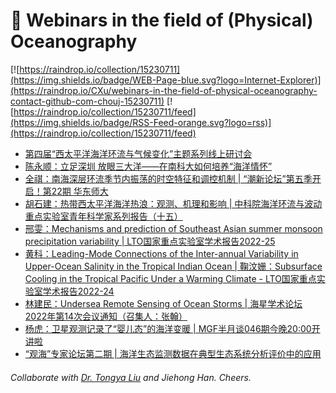 # 🌊 Webinars in the field of (Physical) Oceanography

[![https://raindrop.io/collection/15230711](https://img.shields.io/badge/WEB-Page-blue.svg?logo=Internet-Explorer)](https://raindrop.io/CXu/webinars-in-the-field-of-physical-oceanography-contact-github-com-chouj-15230711) [![https://raindrop.io/collection/15230711/feed](https://img.shields.io/badge/RSS-Feed-orange.svg?logo=rss)](https://raindrop.io/collection/15230711/feed)

<!-- BLOG-POST-LIST:START -->
- [第四届“西太平洋海洋环流与气候变化”主题系列线上研讨会](https://mp.weixin.qq.com/s/eQUrKgR53tTQYzjZhhFKRw)
- [陈永顺：立足深圳 放眼三大洋——在南科大如何培养“海洋情怀”](https://mp.weixin.qq.com/s/J7xTq6gvYZhjiXpC42bZKw)
- [全祺：南海深层环流季节内振荡的时空特征和调控机制 | “潮新论坛”第五季开启！第22期 华东师大](https://mp.weixin.qq.com/s/jeT9nROldzmIB_kpWwYgww)
- [胡石建：热带西太平洋海洋热浪：观测、机理和影响 | 中科院海洋环流与波动重点实验室青年科学家系列报告（十五）](https://mp.weixin.qq.com/s/_kTJ4bnXDUQCxbfTLqrYuw)
- [邢雯：Mechanisms and prediction of Southeast Asian summer monsoon precipitation variability | LTO国家重点实验室学术报告2022-25](https://mp.weixin.qq.com/s/8HLt8Wws4fmdFTtdlsMvww)
- [黄科：Leading-Mode Connections of the Inter-annual Variability in Upper-Ocean Salinity in the Tropical Indian Ocean | 鞠汶姗：Subsurface Cooling in the Tropical Pacific Under a Warming Climate - LTO国家重点实验室学术报告2022-24](https://mp.weixin.qq.com/s/yNW_YiVoAVQ_gVSkZGf_3Q)
- [林建民：Undersea Remote Sensing of Ocean Storms | 海星学术论坛 2022年第14次会议通知（召集人：张翰）](https://mp.weixin.qq.com/s/oSyAK3TVJbPrxSqE_IBzSg)
- [杨虎：卫星观测记录了“婴儿态”的海洋变暖 | MGF半月谈046期今晚20:00开讲啦](https://mp.weixin.qq.com/s/B4AX0nGVq4NeDDgZQgriwg)
- [“观海”专家论坛第二期 | 海洋生态监测数据在典型生态系统分析评价中的应用](https://mp.weixin.qq.com/s/qnhhU0F7Wk406obXRn0bLw)
<!-- BLOG-POST-LIST:END -->

###### Collaborate with [Dr. Tongya Liu](https://liutongya.github.io/) and Jiehong Han. Cheers.
